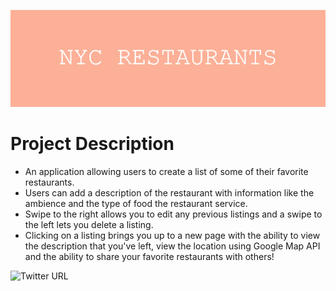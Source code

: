 ![](https://github.com/196Sebastian/nyc-restaurants/blob/main/NYC_RESTAURANTS.png) 

# Project Description
- An application allowing users to create a list of some of their favorite restaurants.
- Users can add a description of the restaurant with information like the ambience and the type of food the restaurant service. 
- Swipe to the right allows you to edit any previous listings and a swipe to the left lets you delete a listing.
- Clicking on a listing brings you up to a new page with the ability to view the description that you've left, view the location 
using Google Map API and the ability to share your favorite restaurants with others!













![Twitter URL](https://img.shields.io/twitter/url?style=social&url=https%3A%2F%2Ftwitter.com%2F196Sebastian)
